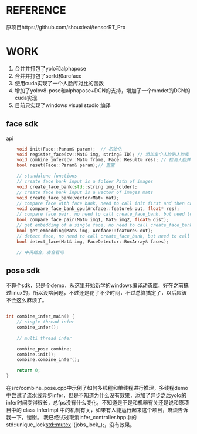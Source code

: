 # REFERENCE
原项目https://github.com/shouxieai/tensorRT_Pro

# WORK
1. 合并并打包了yolo和alphapose
2. 合并并打包了scrfd和arcface
3. 使用cuda实现了一个人脸库对比的函数
4. 增加了yolov8-pose和alphapose+DCN的支持，增加了一个mmdet的DCN的cuda实现
5. 目前只实现了windows visual studio 编译


## face sdk
api
```c++
    void init(Face::Param& param);  // 初始化
    void register_face(cv::Mat& img, string& ID); // 添加单个人脸到人脸库
    void combine_infer(cv::Mat& frame, Face::Result& res); // 检测人脸并返回结果
    bool reset(Face::Param& param);// 重置

    // standalone functions
    // create face bank input is a folder Path of images
    void create_face_bank(std::string img_folder);
    // create face bank input is a vector of images mats
    void create_face_bank(vector<Mat> mat);
    // compare face with face bank, need to call init first and then call init create_face_bank
    void compare_face_bank_gpu(Arcface::feature& out, float* res); 
    // compare face pair, no need to call create_face_bank, but need to call init
    bool compare_face_pair(Mat& img1, Mat& img2, float& dist);
    // get embedding of a single face, no need to call create_face_bank, but need to call init
    bool get_embedding(Mat& img, Arcface::feature& out);
    // detect face, no need to call create_face_bank, but need to call init
    bool detect_face(Mat& img, FaceDetector::BoxArray& faces);

    // 中英结合，凑合看吧
```
## pose sdk
不算个sdk，只是个demo，从这里开始新学的windows编译动态库，好在之前搞过linux的，所以没啥问题，不过还是花了不少时间，不过总算搞定了，以后应该不会这么麻烦了。
```c++

int combine_infer_main() {
    // single thread infer
    combine_infer();
    
    // multi thread infer

    combine_pose combine;
    combine.init();
    combine.combine_infer();

    return 0;
}
```

在src/combine_pose.cpp中示例了如何多线程和单线程进行推理，多线程demo中尝试了流水线异步infer，但是不知道为什么没有效果，添加了异步之后yolo的infer时间变得很长，总fps没有什么变化，不知道是不是和机器有关还是说和原项目中的 class InferImpl 中的机制有关，如果有人能运行起来这个项目，麻烦告诉我一下，谢谢。
我已经试过取消infer_controller.hpp中的std::unique_lock<std::mutex> l(jobs_lock_);，没有效果。

